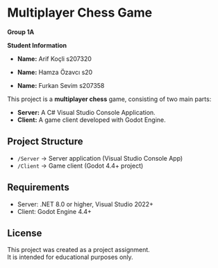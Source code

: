 # Multiplayer Chess Game

**Group 1A**

**Student Information**  
- **Name:** Arif Koçli s207320

- **Name:** Hamza Özavcı s20

- **Name:** Furkan Sevim s207358

This project is a **multiplayer chess** game, consisting of two main parts:

- **Server:** A C# Visual Studio Console Application.
- **Client:** A game client developed with Godot Engine.

## Project Structure

- `/Server` → Server application (Visual Studio Console App)
- `/Client` → Game client (Godot 4.4+ project)

## Requirements

- Server: .NET 8.0 or higher, Visual Studio 2022+
- Client: Godot Engine 4.4+

## License

This project was created as a project assignment.  
It is intended for educational purposes only.
